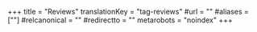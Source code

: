 +++
title = "Reviews"
translationKey = "tag-reviews"
#url = ""
#aliases = [""]
#relcanonical = ""
#redirectto = ""
metarobots = "noindex"
+++
